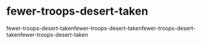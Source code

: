 # fewer-troops-desert-taken
fewer-troops-desert-takenfewer-troops-desert-takenfewer-troops-desert-takenfewer-troops-desert-taken

